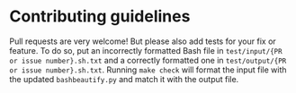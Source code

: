 Contributing guidelines
=======================
Pull requests are very welcome! But please also add tests for your fix or
feature. To do so, put an incorrectly formatted Bash file in
`test/input/{PR or issue number}.sh.txt` and a correctly formatted one in
`test/output/{PR or issue number}.sh.txt`. Running `make check` will format
the input file with the updated `bashbeautify.py` and match it with the output
file.
